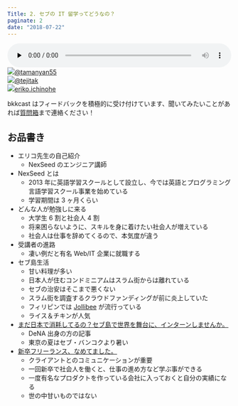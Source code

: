 ```yaml
---
Title: 2. セブの IT 留学ってどうなの？
paginate: 2
date: "2018-07-22"
---
```


<div class="media-wrapper">
  <audio id="player2" preload="none" controls style="width:100%;">
      <source src="/mp3/20180722.mp3" type="audio/mp3">
  </audio>
</div>

<div class="presenter-container">
  <div class="presenter-item">
    <a href="https://twitter.com/tamanyan55" target="_blank"><img class="icon" src="https://pbs.twimg.com/profile_images/712212594396778497/BqOVpfAj_400x400.jpg"><span>@tamanyan55</span></a>
  </div>
  <div class="presenter-item">
    <a href="https://twitter.com/tejitak" target="_blank"><img class="icon" src="https://pbs.twimg.com/profile_images/962982531938246656/wGmx7qIC_400x400.jpg"><span>@tejitak</span></a>
  </div>
  <div class="presenter-item">
    <a href="https://www.facebook.com/eriko.ichinohe.5" target="_blank"><img class="icon" src="https://scontent.fbkk13-1.fna.fbcdn.net/v/t1.0-9/29186507_10211188147127278_1240123943604453376_n.jpg?_nc_cat=0&oh=205c6fc2b46e9ddcfdeddae66373f4e7&oe=5BDEE1A7"><span>eriko.ichinohe</span></a>
  </div>
</div>

bkkcast はフィードバックを積極的に受け付けています、聞いてみたいことがあれば<a class="notice" href="https://peing.net/ja/bkkcast" target="_blank">質問箱</a>まで連絡ください！

## お品書き

- エリコ先生の自己紹介
  - NexSeed のエンジニア講師
- NexSeed とは
  - 2013 年に英語学習スクールとして設立し、今では英語とプログラミング言語学習スクール事業を始めている
  - 学習期間は 3 ヶ月くらい
- どんな人が勉強しに来る
  - 大学生 6 割と社会人 4 割
  - 将来困らないように、スキルを身に着けたい社会人が増えている
  - 社会人は仕事を辞めてくるので、本気度が違う
- 受講者の進路
  - 凄い例だと有名 Web/IT 企業に就職する
- セブ島生活
  - 甘い料理が多い
  - 日本人が住むコンドミニアムはスラム街からは離れている
  - セブの治安はそこまで悪くない
  - スラム街を調査するクラウドファンディングが前に炎上していた
  - フィリピンでは [Jollibee](https://www.jollibee.com.ph/) が流行っている
  - ライス＆チキンが人気
- [まだ日本で消耗してるの？セブ島で世界を舞台に、インターンしませんか。](http://nexseed.net/blog/cebu-intern/)
  - DeNA 出身の方の記事
  - 東京の夏はセブ・バンコクより暑い
- [新卒フリーランス、なめてました。](https://note.mu/natsutabi/n/n34f753007028)
  - クライアントとのコミュニケーションが重要
  - 一回新卒で社会人を働くと、仕事の進め方など学ぶ事ができる
  - 一度有名なプロダクトを作っている会社に入っておくと自分の実績になる
  - 世の中甘いものではない
